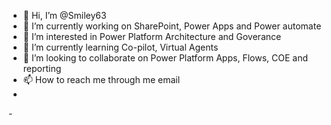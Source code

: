- 👋 Hi, I’m @Smiley63
- 🔭 I’m currently working on SharePoint, Power Apps and Power automate
- 👀 I’m interested in Power Platform Architecture and Goverance
- 🌱 I’m currently learning Co-pilot, Virtual Agents
- 💞️ I’m looking to collaborate on Power Platform Apps, Flows, COE and reporting
- 📫 How to reach me through me email
- 
-<!---
Smiley63/Smiley63 is a ✨ special ✨ repository because its `README.md` (this file) appears on your GitHub profile.
You can click the Preview link to take a look at your changes.
--->
